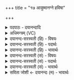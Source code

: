 +++
title = "१७ आयुष्मानग्ने हविषा"

+++
<details><summary>पदपाठः - दयानन्दादि</summary>

आयु॑ष्मान्। अ॒ग्ने॒। ह॒विषा॑। वृ॒धा॒नः। घृ॒तप्र॑तीक॒ इति॑ घृ॒तऽप्र॑तीकः। घृ॒तयो॑नि॒रिति॑ घृ॒तऽयो॑निः। ए॒धि॒। घृ॒तम्। पी॒त्वा। मधु॑। चारु॑। गव्य॑म्। पि॒तेवेति॑ पि॒ताऽइ॑व। पु॒त्रम्। अ॒भि। र॒क्ष॒ता॒त्। इ॒मान्। स्वाहा॑। १७।
</details>

<details><summary>अधिमन्त्रम् (VC)</summary>

- इन्द्रो देवता
- भरद्वाजः शिरम्बिठ ऋषिः
- स्वराट्त्रिष्टुप्
- धैवतः
</details>

<details><summary>दयानन्द-सरस्वती (हि) - विषयः</summary>

अब राजधर्म विषय को अगले मन्त्र में कहा है ॥
</details>

<details><summary>दयानन्द-सरस्वती (हि) - पदार्थः</summary>

पदार्थान्वयभाषाः -  हे (अग्ने) अग्नि के तुल्य वर्त्तमान तेजस्वी राजन् ! जैसे (हविषा) घृतादि से (वृधानः) बढ़ा हुआ (घृतप्रतीकः) जल को प्रसिद्ध करनेवाला (घृतयोनिः) प्रदीप्त तेज जिसका कारण वा घर है, वह अग्नि बढ़ता है, वैसे (आयुष्मान्) बहुत अवस्थावाले आप (एधि) हूजिये (मधु) मधुर (चारु) सुन्दर (गव्यम्) गौ के (घृतम्) घी को (पीत्वा) पी के (पुत्रम्) पुत्र की (पितेव) पिता जैसे वैसे (स्वाहा) सत्य क्रिया से (इमान्) इन प्रजास्थ मनुष्यों की (अभि) प्रत्यक्ष (रक्षतात्) रक्षा कीजिये ॥१७ ॥
</details>

<details><summary>दयानन्द-सरस्वती (हि) - भावार्थः</summary>

भावार्थभाषाः -  इस मन्त्र में वाचकलुप्तोपमालङ्कार है। जैसे सूर्य्यादि रूप से अग्नि बाहर भीतर रह कर सबकी रक्षा करता है, वैसे ही राजा पिता के तुल्य वर्त्ताव करता हुआ पुत्र के समान इन प्रजाओं की निरन्तर रक्षा करे ॥१७ ॥
</details>

<details><summary>दयानन्द-सरस्वती (सं) - विषयः</summary>

अथ राजधर्मविषयमाह ॥
</details>

<details><summary>दयानन्द-सरस्वती (सं) - पदार्थः</summary>

पदार्थान्वयभाषाः -  हे अग्ने ! यथा हविषा वृधानो घृतप्रतीको घृतयोनिरग्निर्वर्द्धते तथाऽऽयुष्माँस्त्वमेधि। मधु चारु गव्यं घृतं पीत्वा पितेव स्वाहेमानभि रक्षतात् ॥१७ ॥
</details>

<details><summary>दयानन्द-सरस्वती (सं) - भावार्थः</summary>

भावार्थभाषाः -  अत्र वाचकलुप्तोमालङ्कारः। यथा सूर्यादिरूपेणाग्निर्बाह्याभ्यन्तरः सन् सर्वान् रक्षति, तथैव राजा पितृवद्वर्त्तमानः सन् पुत्रमिवेमाः प्रजाः सततं रक्षेत ॥१७ ॥
</details>

<details><summary>सविता जोशी ← दयानन्दः (म) - भावार्थः</summary>

भावार्थभाषाः -  या मंत्रात वाचकलुप्तोपमालंकार आहे. सूर्यरूाने अग्नी जसा सर्व ठिकाणी सर्वांचे रक्षण करतो तसे राजाने प्रजेबरोबर पित्याप्रमाणे वागावे व पुत्राप्रमाणे त्यांचे रक्षण करावे.
</details>